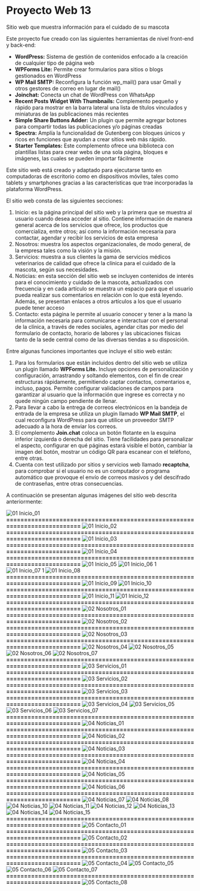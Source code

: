 # Proyecto Web 13

Sitio web que muestra información para el cuidado de su mascota

Este proyecto fue creado con las siguientes herramientas de nivel front-end y back-end:

- **WordPress:**	Sistema de gestión de contenidos enfocado a la creación de cualquier tipo de página web
- **WPForms Lite:**	Permite crear formularios para sitios o blogs gestionados en WordPress
- **WP Mail SMTP:**	Reconfigura la función wp_mail() para usar Gmail y otros gestores de correo en lugar de mail() 
- **Joinchat:**	Conecta un chat de WordPress con WhatsApp
- **Recent Posts Widget With Thumbnails:**	Complemento pequeño y rápido para mostrar en la barra lateral una lista de títulos vinculados y miniaturas de las publicaciones más recientes
- **Simple Share Buttons Adder:**	Un plugin que permite agregar botones para compartir todas las publicaciones y/o páginas creadas
- **Spectra:**	Amplía la funcionalidad de Gutenberg con bloques únicos y ricos en funciones que ayudan a crear sitios web más rápido.
- **Starter Templates:**	Este complemento ofrece una biblioteca con plantillas listas para crear webs de una sola página, bloques e imágenes, las cuales se pueden importar fácilmente

Este sitio web está creado y adaptado para ejecutarse tanto en computadoras de escritorio como en dispositivos móviles, tales como tablets y smartphones gracias a las características que trae incorporadas la plataforma WordPress.

El sitio web consta de las siguientes secciones:

1.	Inicio: es la página principal del sitio web y la primera que se muestra al usuario cuando desea acceder al sitio. Contiene información de manera general acerca de los servicios que ofrece, los productos que comercializa, entre otros; así como la información necesaria para contactar, agendar y recibir los servicios de esta empresa
2.	Nosotros: muestra los aspectos organizacionales, de modo general, de la empresa tales como la visión y la misión.
3.	Servicios: muestra a sus clientes la gama de servicios médicos veterinarios de calidad que ofrece la clínica para el cuidado de la mascota, según sus necesidades.
4.	Noticias: en esta sección del sitio web se incluyen contenidos de interés para el conocimiento y cuidado de la mascota, actualizados con frecuencia y en cada artículo se muestra un espacio para que el usuario pueda realizar sus comentarios en relación con lo que está leyendo. Además, se presentan enlaces a otros artículos a los que el usuario puede tener acceso 
5.	Contacto: esta página le permite al usuario conocer y tener a la mano la información necesaria para comunicarse e interactuar con el personal de la clínica, a través de redes sociales, agendar citas por medio del formulario de contacto, horario de labores y las ubicaciones físicas tanto de la sede central como de las diversas tiendas a su disposición.

Entre algunas funciones importantes que incluye el sitio web están:

1.	Para los formularios que están incluidos dentro del sitio web se utiliza un plugin llamado **WPForms Lite.** Incluye opciones de personalización y configuración, arrastrando y soltando elementos, con el fin de crear estructuras rápidamente, permitiendo captar contactos, comentarios e, incluso, pagos. Permite configurar validaciones de campos para garantizar al usuario que la información que ingrese es correcta y no quede ningún campo pendiente de llenar. 
2.	Para llevar a cabo la entrega de correos electrónicos en la bandeja de entrada de la empresa se utiliza un plugin llamado **WP Mail SMTP**, el cual reconfigura WordPress para que utilice un proveedor SMTP adecuado a la hora de enviar los correos.
3.	El complemento **Join.chat** coloca un botón flotante en la esquina inferior izquierda o derecha del sitio. Tiene facilidades para personalizar el aspecto, configurar en qué páginas estará visible el botón, cambiar la imagen del botón, mostrar un código QR para escanear con el teléfono, entre otras. 
4.	Cuenta con test utilizado por sitios y servicios web llamado **recaptcha**, para comprobar si el usuario no es un computador o programa automático que provoque el envío de correos masivos y del descifrado de contraseñas, entre otras consecuencias.

A continuación se presentan algunas imágenes del sitio web descrita anteriormente:

![01  Inicio_01](https://github.com/user-attachments/assets/78382f7b-b40b-47ba-9d90-35ccacaf10c3)
**==========================================================================**
![01  Inicio_02](https://github.com/user-attachments/assets/43fa8271-d772-44b3-96a8-4a3eae86d8bb)
**==========================================================================**
![01  Inicio_03](https://github.com/user-attachments/assets/5c730e84-f7f4-4d99-80b5-05eb2a42d4bb)
**==========================================================================**
![01  Inicio_04](https://github.com/user-attachments/assets/e7eb72e4-017b-412e-96fb-41247f53a35f)
**==========================================================================**
![01  Inicio_05](https://github.com/user-attachments/assets/c147bc9f-96a8-40a7-9140-69a86c364db1)   ![01  Inicio_06 1](https://github.com/user-attachments/assets/6b0705e5-9239-4861-bc88-e32cb85335cf)
![01  Inicio_07 1](https://github.com/user-attachments/assets/e8556f48-08fa-4e9f-b67e-c0bed872b50e) ![01  Inicio_08](https://github.com/user-attachments/assets/3ab19ecd-cebe-4c47-a2b7-f69f1376b137)         
**==========================================================================**
![01  Inicio_09](https://github.com/user-attachments/assets/c6b163cf-6ab0-49c1-bb5f-32b3d630b440)
![01  Inicio_10](https://github.com/user-attachments/assets/43dfe47e-62f5-40f6-991f-dbf9c8f24e46)
**==========================================================================**
![01  Inicio_11](https://github.com/user-attachments/assets/73e13350-ebe3-402c-80de-776e8e1923c3)          ![01  Inicio_12](https://github.com/user-attachments/assets/f49870da-586e-42eb-bc9a-365f5f622514)
**==========================================================================**
![02  Nosotros_01](https://github.com/user-attachments/assets/3d169dc9-22c2-43f0-824e-d40b4add037d)
**==========================================================================**
![02  Nosotros_02](https://github.com/user-attachments/assets/463b7eec-746f-4b9e-828d-447d9fe67bf7)
**==========================================================================**
![02  Nosotros_03](https://github.com/user-attachments/assets/1b348025-8ab5-45f6-9b89-2cd1f10c9cec)
**==========================================================================**
![02  Nosotros_04](https://github.com/user-attachments/assets/49d10406-b6cf-455b-9b5a-f15defd621e4)          ![02  Nosotros_05](https://github.com/user-attachments/assets/276f71b0-1549-4772-a77d-f8e3c9013094)
![02  Nosotros_06](https://github.com/user-attachments/assets/e7b21820-4027-47cd-bd01-3f889d5b0e62)          ![02  Nosotros_07](https://github.com/user-attachments/assets/d078f148-5981-4778-809f-fb5a797dd27e)
**==========================================================================**
![03  Servicios_01](https://github.com/user-attachments/assets/3f5f594c-055e-44e3-864c-3f853f784a84)
**==========================================================================**
![03  Servicios_02](https://github.com/user-attachments/assets/a27b8907-24d1-4f7d-a896-d6ddf0f8c375)
**==========================================================================**
![03  Servicios_03](https://github.com/user-attachments/assets/71a769b4-8bc6-437e-b92a-c7abdea541b9)
**==========================================================================**
![03  Servicios_04](https://github.com/user-attachments/assets/bf4c3a7f-ba58-4429-97d0-aef2a7e6b077)          ![03  Servicios_05](https://github.com/user-attachments/assets/c0587c33-eaec-4eee-82c9-a1d25a5a672e)
![03  Servicios_06](https://github.com/user-attachments/assets/b0ae279d-8bf0-40db-9763-b2279b52e5ba)          ![03  Servicios_07](https://github.com/user-attachments/assets/76b9bdd2-6c8d-4b78-9db2-f8ccc0325fde)
**==========================================================================**
![04  Noticias_01](https://github.com/user-attachments/assets/6f1b084e-55f5-4c36-acce-cbcf40f08aaf)
**==========================================================================**
![04  Noticias_02](https://github.com/user-attachments/assets/7774fced-699d-400e-b239-05ed1ca078e4)
**==========================================================================**
![04  Noticias_03](https://github.com/user-attachments/assets/cd71786e-c3d5-4a08-8a75-7038b7ef2a1a)
**==========================================================================**
![04  Noticias_04](https://github.com/user-attachments/assets/e228754b-67ac-47dd-9681-4bc6d89b8edb)
**==========================================================================**
![04  Noticias_05](https://github.com/user-attachments/assets/8aa3f1ba-ba53-41fb-ae40-83c753b26791)
**==========================================================================**
![04  Noticias_06](https://github.com/user-attachments/assets/f853cf57-bde4-4a54-9e4c-8b324e4929d0)
**==========================================================================**
![04  Noticias_07](https://github.com/user-attachments/assets/05f4ff04-5dc0-4963-a935-56fde946d650)          ![04  Noticias_08](https://github.com/user-attachments/assets/d3fd43bf-848f-4d3d-bee3-157c495cdd70)
![04  Noticias_10](https://github.com/user-attachments/assets/f94e16f1-258a-45f7-a642-38170957b796)          ![04  Noticias_11](https://github.com/user-attachments/assets/0a2f7d17-9694-4bc3-a9ea-5fd332b4c2f4)
![04  Noticias_12](https://github.com/user-attachments/assets/651390b4-2ad7-4e30-9f9f-9d11f1c37e99)          ![04  Noticias_13](https://github.com/user-attachments/assets/3a9ab354-a92f-4ae2-90b8-430dbedc7b51)
![04  Noticias_14](https://github.com/user-attachments/assets/a9ef2f73-7dee-4d4c-9502-3cc727c9f3a3)          ![04  Noticias_15](https://github.com/user-attachments/assets/25202bb1-ebe1-4723-82a3-db6c6a6652a3)
**==========================================================================**
![05  Contacto_01](https://github.com/user-attachments/assets/76019c54-6b4e-44c4-9b2d-233cb9aa1e1f)
**==========================================================================**
![05  Contacto_02](https://github.com/user-attachments/assets/1df5a74e-d17a-4017-8839-eb026f568e48)
**==========================================================================**
![05  Contacto_03](https://github.com/user-attachments/assets/0f74639b-87d5-4804-9327-3705ec7b524d)
**==========================================================================**
![05  Contacto_04](https://github.com/user-attachments/assets/51e3e234-8c96-481d-b36e-49eaae8dbc92)          ![05  Contacto_05](https://github.com/user-attachments/assets/e2271f26-549e-49bd-9f29-0f24cc943e05)
![05  Contacto_06](https://github.com/user-attachments/assets/bad93507-e66e-4fbd-a9d6-029d04571857)          ![05  Contacto_07](https://github.com/user-attachments/assets/acb4a675-a3da-40d9-9108-8d639fb44e2b)
**==========================================================================**
![05  Contacto_08](https://github.com/user-attachments/assets/0352a79a-b135-4837-80d3-602baad565e9)
